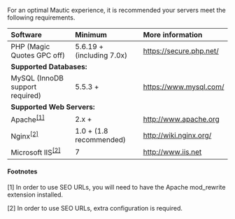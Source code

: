 For an optimal Mautic experience, it is recommended your servers meet the following requirements.  



<table class="table table-bordered table-striped">
<thead>
<tr>
<th align="left">Software</th>
<th align="left">Minimum</th>
<th align="left">More information</th>
</tr>
</thead>
<tbody>
<tr>
<td>PHP (Magic Quotes GPC off)</td>
<td>5.6.19 + (including 7.0x)</td>
<td><a href="https://secure.php.net/" target="_blank">https://secure.php.net/</a></td>
</tr>
<tr>
<td colspan="4"><strong>Supported Databases:</strong></td>
</tr>
<tr>
<td>MySQL (InnoDB support required)</td>
<td>5.5.3 +</td>
<td><a href="https://www.mysql.com/" target="_blank">https://www.mysql.com/</a></td>
</tr>
<tr>
<td colspan="4"><strong>Supported Web Servers:</strong></td>
</tr>
<tr>
<td>Apache<sup><a href="#footnote-apache">[1]</a></sup></td>

<td>2.x +</td>
<td><a href="http://www.apache.org" target="_blank">http://www.apache.org</a></td>
</tr>
<tr>
<td>Nginx<sup><a href="#footnote-apache">[2]</a></sup></td>

<td>1.0 + (1.8 recommended)</td>
<td><a href="http://wiki.nginx.org/" target="_blank">http://wiki.nginx.org/</a></td>
</tr>
<tr>
<td>Microsoft IIS<sup><a href="#footnote-apache">[2]</a></sup></td>

<td>7</td>
<td><a href="http://www.iis.net" target="_blank">http://www.iis.net</a></td>
</tr>
</tbody>
</table>

#### Footnotes

[1] In order to use SEO URLs, you will need to have the Apache mod_rewrite extension installed.  


[2] In order to use SEO URLs, extra configuration is required.